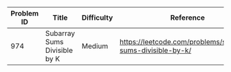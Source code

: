 | Problem ID | Title | Difficulty | Reference
| --- | --- | --- | ---
| 974 | Subarray Sums Divisible by K | Medium | https://leetcode.com/problems/subarray-sums-divisible-by-k/
